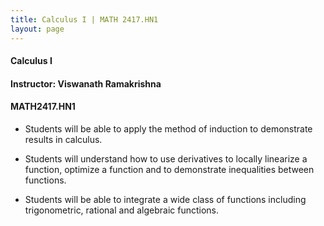 ```yaml
---
title: Calculus I | MATH 2417.HN1
layout: page
---
```


#### Calculus I

#### Instructor: Viswanath Ramakrishna

#### MATH2417.HN1

  * Students will be able to apply the method of induction to
    demonstrate results in calculus.

  * Students will understand how to use derivatives to locally
    linearize a function, optimize a function and to demonstrate
    inequalities between functions.

  * Students will be able to integrate a wide class of functions
    including trigonometric, rational and algebraic functions.
